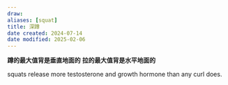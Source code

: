 ```yaml
---
draw:
aliases: [squat]
title: 深蹲
date created: 2024-07-14
date modified: 2025-02-06
---
```


**蹲的最大值背是垂直地面的** **拉的最大值背是水平地面的**

squats release more testosterone and growth hormone than any curl does.
